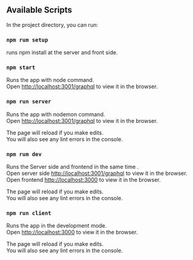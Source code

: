 ## Available Scripts

In the project directory, you can run:

### `npm rum setup`
runs npm install at the server and front side.

### `npm start`
Runs the app with node command.<br/>
Open [http://localhost:3001/graphql](http://localhost:3001/graphql) to view it in the browser.


### `npm run server`
Runs the app with nodemon command.<br/>
Open [http://localhost:3001/graphql](http://localhost:3001/graphql) to view it in the browser.

The page will reload if you make edits.<br>
You will also see any lint errors in the console.

### `npm rum dev`
Runs the Server side and frontend in the same time .<br/>
Open server side [http://localhost:3001/graphql](http://localhost:3001/graphql) to view it in the browser.
Open frontend [http://localhost:3000](http://localhost:3000) to view it in the browser.

The page will reload if you make edits.<br>
You will also see any lint errors in the console.

### `npm run client`
Runs the app in the development mode.<br>
Open [http://localhost:3000](http://localhost:3000) to view it in the browser.

The page will reload if you make edits.<br>
You will also see any lint errors in the console.

